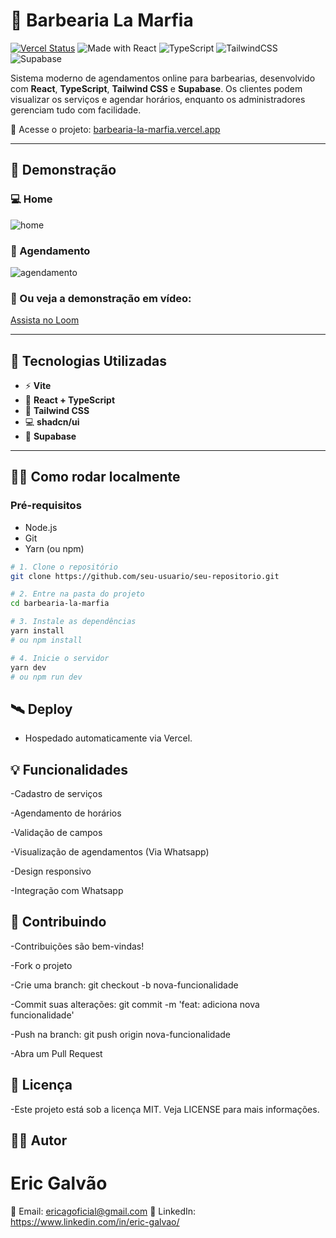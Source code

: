 # 💈 Barbearia La Marfia

[![Vercel Status](https://img.shields.io/website?url=https%3A%2F%2Fbarbearia-la-marfia.vercel.app&style=for-the-badge&label=Deploy&logo=vercel)](https://barbearia-la-marfia.vercel.app/)
![Made with React](https://img.shields.io/badge/Made%20with-React-61DAFB?style=for-the-badge&logo=react)
![TypeScript](https://img.shields.io/badge/TypeScript-007ACC?style=for-the-badge&logo=typescript)
![TailwindCSS](https://img.shields.io/badge/TailwindCSS-38B2AC?style=for-the-badge&logo=tailwindcss)
![Supabase](https://img.shields.io/badge/Supabase-3ECF8E?style=for-the-badge&logo=supabase)

Sistema moderno de agendamentos online para barbearias, desenvolvido com **React**, **TypeScript**, **Tailwind CSS** e **Supabase**. Os clientes podem visualizar os serviços e agendar horários, enquanto os administradores gerenciam tudo com facilidade.

🔗 Acesse o projeto: [barbearia-la-marfia.vercel.app](https://barbearia-la-marfia.vercel.app/)

---

## 📸 Demonstração

### 💻 Home
![home](https://user-images.githubusercontent.com/0000000/home-page.png)

### 📅 Agendamento
![agendamento](https://user-images.githubusercontent.com/0000000/booking-form.png)

### 🎥 Ou veja a demonstração em vídeo:
[Assista no Loom](https://www.loom.com/share/exemplo)

---

## 🚀 Tecnologias Utilizadas

- ⚡ **Vite**
- 🧠 **React + TypeScript**
- 🎨 **Tailwind CSS**
- 💻 **shadcn/ui**
- 🔐 **Supabase**

---

## 🧑‍💻 Como rodar localmente

### Pré-requisitos

- Node.js
- Git
- Yarn (ou npm)

```bash
# 1. Clone o repositório
git clone https://github.com/seu-usuario/seu-repositorio.git

# 2. Entre na pasta do projeto
cd barbearia-la-marfia

# 3. Instale as dependências
yarn install
# ou npm install

# 4. Inicie o servidor
yarn dev
# ou npm run dev


```

## 🛰 Deploy
- Hospedado automaticamente via Vercel.

## 💡 Funcionalidades
-Cadastro de serviços

-Agendamento de horários

-Validação de campos

-Visualização de agendamentos (Via Whatsapp)

-Design responsivo

-Integração com Whatsapp

## 🤝 Contribuindo
-Contribuições são bem-vindas!

-Fork o projeto

-Crie uma branch: git checkout -b nova-funcionalidade

-Commit suas alterações: git commit -m 'feat: adiciona nova funcionalidade'

-Push na branch: git push origin nova-funcionalidade

-Abra um Pull Request

## 📄 Licença
-Este projeto está sob a licença MIT. Veja LICENSE para mais informações.

## 👨‍💻 Autor
# Eric Galvão
📧 Email: ericagoficial@gmail.com
🔗 LinkedIn: https://www.linkedin.com/in/eric-galvao/


